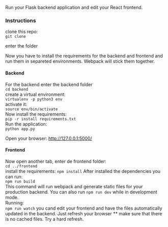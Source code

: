 Run your Flask backend application and edit your React frontend.

### Instructions

clone this repo:\
 `git clone`

enter the folder

Now you have to install the requirements for the backend and frontend and run them in separeted environments. Webpack will stick them together.

#### Backend

For the backend enter the backend folder\
`cd backend`\
create a virtual environment:\
`virtualenv -p python3 env`\
activate it:\
`source env/bin/activate`\
Now install the requirements:\
`pip -r install requirements.txt`\
Run the application:\
`python app.py`

Open your browser:
http://127.0.0.1:5000/

#### Frontend

Now open another tab, enter de frontend folder:\
`cd ../frontend`\
install the requirements:
`npm install`
After installed the dependencies you can run:\
`npm run build`\
This command will run webpack and generate static files for your production backend.
You can also run `npm run dev` while in development mode.\
Running:\
`npm run watch` you cand edit your frontend and have the files automatically updated in the backend. Just refresh your browser \*\* make sure that there is no cached files. Try a hard refresh.

